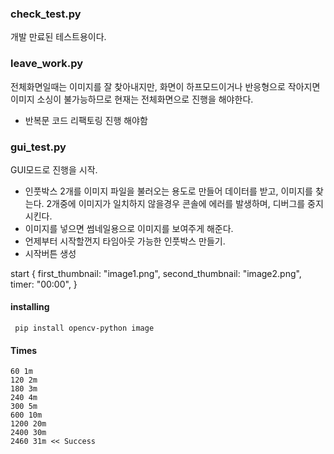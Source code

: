 ### check_test.py
개발 만료된 테스트용이다.

### leave_work.py
전체화면일때는 이미지를 잘 찾아내지만, 화면이 하프모드이거나 반응형으로 작아지면 이미지 소싱이 불가능하므로 현재는 전체화면으로 진행을 해야한다. 
- 반복문 코드 리팩토링 진행 해야함

### gui_test.py
GUI모드로 진행을 시작.
- 인풋박스 2개를 이미지 파일을 불러오는 용도로 만들어 데이터를 받고, 이미지를 찾는다. 2개중에 이미지가 일치하지 않을경우 콘솔에 에러를 발생하며, 디버그를 중지시킨다.
- 이미지를 넣으면 썸네일용으로 이미지를 보여주게 해준다.
- 언제부터 시작할껀지 타임아웃 가능한 인풋박스 만들기.
- 시작버튼 생성

start {
  first_thumbnail: "image1.png",
  second_thumbnail: "image2.png",
  timer: "00:00",
}

#### installing
```
 pip install opencv-python image
```

#### Times
```
60 1m
120 2m
180 3m
240 4m
300 5m
600 10m
1200 20m
2400 30m
2460 31m << Success
```